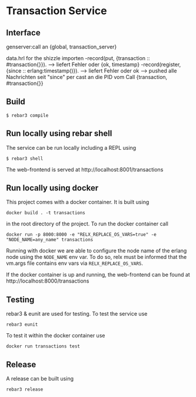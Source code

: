 # Transaction Service

## Interface

genserver:call an {global, transaction_server}

data.hrl for the shizzle importen
-record(put, {transaction  :: #transaction{}}).  --> liefert Fehler oder {ok, timestamp}
-record(register, {since  :: erlang:timestamp()}). --> liefert Fehler oder ok --> pushed alle Nachrichten seit "since" per cast an die PID vom Call
{transaction, #transaction{}}

## Build

```
$ rebar3 compile
```

## Run locally using rebar shell

The service can be run locally including a REPL using

```
$ rebar3 shell
```

The web-frontend is served at http://localhost:8001/transactions


## Run locally using docker

This project comes with a docker container. It is built using 

```
docker build . -t transactions
```

in the root directory of the project. To run the docker container call
 
 ```
 docker run -p 8000:8000 -e "RELX_REPLACE_OS_VARS=true" -e "NODE_NAME=any_name" transactions
 ```
 
 Running with docker we are able to configure the node name of the erlang node
 using the `NODE_NAME` env var. To do so, relx must be informed that the 
 vm.args file contains env vars via `RELX_REPLACE_OS_VARS`.
 
 If the docker container is up and running, the web-frontend can be found at
 http://localhost:8000/transactions


## Testing

rebar3 & eunit are used for testing. To test the service use

```
rebar3 eunit
```

To test it within the docker container use

```
docker run transactions test
```


## Release

A release can be built using 

```
rebar3 release
```

